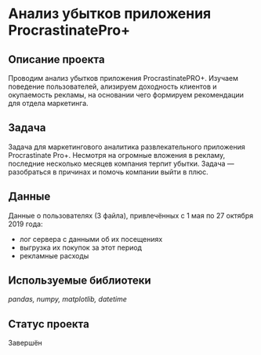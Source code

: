 # Анализ убытков приложения ProcrastinatePro+

## Описание проекта

Проводим анализ убытков приложения ProcrastinatePRO+. Изучаем поведение пользователей, ализируем доходность клиентов и окупаемость рекламы, на основании чего формируем рекомендации для отдела маркетинга.

## Задача

Задача для маркетингового аналитика развлекательного приложения Procrastinate Pro+. Несмотря на огромные вложения в рекламу, последние несколько месяцев компания терпит убытки. Задача — разобраться в причинах и помочь компании выйти в плюс.

## Данные

Данные о пользователях (3 файла), привлечённых с 1 мая по 27 октября 2019 года:

- лог сервера с данными об их посещениях
- выгрузка их покупок за этот период
- рекламные расходы

## Используемые библиотеки

*pandas, numpy, matplotlib, datetime*

## Статус проекта

Завершён
